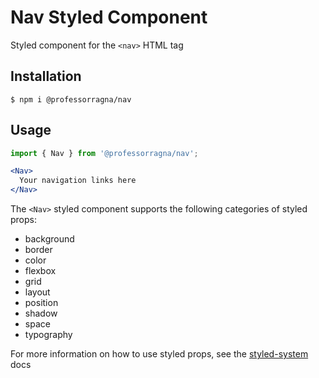 # Nav Styled Component

Styled component for the `<nav>` HTML tag

## Installation

```
$ npm i @professorragna/nav
```

## Usage

```jsx
import { Nav } from '@professorragna/nav';

<Nav>
  Your navigation links here
</Nav>
```

The `<Nav>` styled component supports the following categories of styled props:

- background
- border
- color
- flexbox
- grid
- layout
- position
- shadow
- space
- typography

For more information on how to use styled props, see the [styled-system](https://styled-system.com/api/) docs
